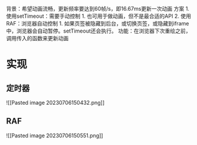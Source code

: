 背景：希望动画流畅，更新频率要达到60帧/s，即16.67ms更新一次动画
方案
	1. 使用setTimeout：需要手动控制
		1. 也可用于做动画，但不是最合适的API
	2. 使用RAF：浏览器自动控制
		1. 如果页签被隐藏到后台，或切换页签，或隐藏到iframe中，浏览器会自动暂停。setTimeout还会执行。
功能：在浏览器下次重绘之前，调用传入的函数来更新动画


# 实现
## 定时器
![[Pasted image 20230706150432.png]]
## RAF
![[Pasted image 20230706150551.png]]
